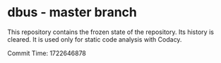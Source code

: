 # dbus - master branch

This repository contains the frozen state of the repository.
Its history is cleared. It is used only for static code
analysis with Codacy.

Commit Time: 1722646878